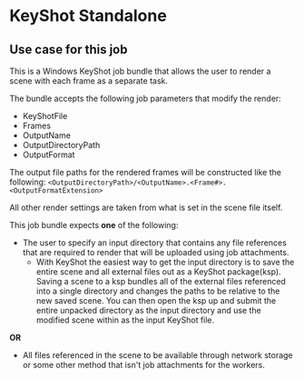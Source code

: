 # KeyShot Standalone

## Use case for this job

This is a Windows KeyShot job bundle that allows the user to render a scene with
each frame as a separate task.

The bundle accepts the following job parameters that modify the render:
* KeyShotFile
* Frames
* OutputName
* OutputDirectoryPath
* OutputFormat

The output file paths for the rendered frames will be constructed like the following:
    `<OutputDirectoryPath>/<OutputName>.<Frame#>.<OutputFormatExtension>`

All other render settings are taken from what is set in the scene file itself.

This job bundle expects **one** of the following:

* The user to specify an input directory that contains any file references that
are required to render that will be uploaded using job attachments.
    * With KeyShot the easiest way to get the input directory is to save
    the entire scene and all external files out as a KeyShot package(ksp).
    Saving a scene to a ksp bundles all of the external files referenced
    into a single directory and changes the paths to be relative to the new
    saved scene. You can then open the ksp up and submit the entire unpacked
    directory as the input directory and use the modified scene within as the
    input KeyShot file.

**OR**

* All files referenced in the scene to be available through network storage or
some other method that isn't job attachments for the workers.
